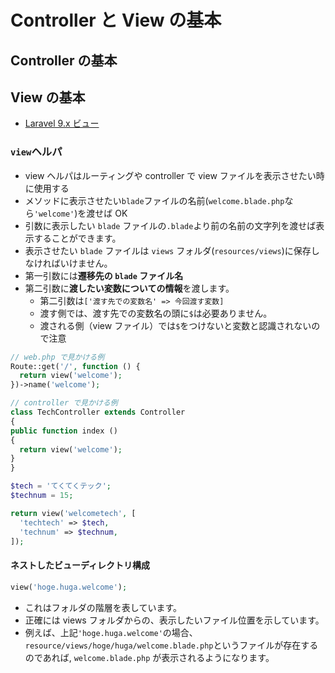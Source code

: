 # Controller と View の基本

## Controller の基本

## View の基本

- [Laravel 9.x ビュー](https://readouble.com/laravel/9.x/ja/views.html)

### `view`ヘルパ

- view ヘルパはルーティングや controller で view ファイルを表示させたい時に使用する
- メソッドに表示させたい`blade`ファイルの名前(`welcome.blade.php`なら`'welcome'`)を渡せば OK
- 引数に表示したい `blade` ファイルの`.blade`より前の名前の文字列を渡せば表示することができます。
- 表示させたい `blade` ファイルは `views` フォルダ(`resources/views`)に保存しなければいけません。
- 第一引数には**遷移先の `blade` ファイル名**
- 第二引数に**渡したい変数についての情報**を渡します。
  - 第二引数は`['渡す先での変数名' => 今回渡す変数]`
  - 渡す側では、渡す先での変数名の頭に`$`は必要ありません。
  - 渡される側（view ファイル）では`$`をつけないと変数と認識されないので注意

```php
// web.php で見かける例
Route::get('/', function () {
  return view('welcome');
})->name('welcome');
```

```php
// controller で見かける例
class TechController extends Controller
{
public function index ()
{
  return view('welcome');
}
}
```

```php
$tech = 'てくてくテック';
$technum = 15;

return view('welcometech', [
  'techtech' => $tech,
  'technum' => $technum,
]);
```

#### ネストしたビューディレクトリ構成

```php
view('hoge.huga.welcome');
```

- これはフォルダの階層を表しています。
- 正確には views フォルダからの、表示したいファイル位置を示しています。
- 例えば、上記`'hoge.huga.welcome'`の場合、`resource/views/hoge/huga/welcome.blade.php`というファイルが存在するのであれば, `welcome.blade.php` が表示されるようになります。
